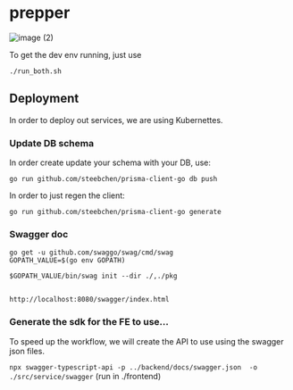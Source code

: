 # prepper
![image (2)](https://github.com/ddannyll/prepper/assets/80935652/5ccfb28a-6a66-418f-b765-7893ed628a17)


To get the dev env running, just use

```
./run_both.sh
```



## Deployment
In order to deploy out services, we are using Kubernettes.
### Update DB schema

In order create update your schema with your DB, use:

`go run github.com/steebchen/prisma-client-go db push`

In order to just regen the client:

`go run github.com/steebchen/prisma-client-go generate`

### Swagger doc

```
go get -u github.com/swaggo/swag/cmd/swag
GOPATH_VALUE=$(go env GOPATH)

$GOPATH_VALUE/bin/swag init --dir ./,./pkg


http://localhost:8080/swagger/index.html
```

### Generate the sdk for the FE to use...
To speed up the workflow, we will create the API to use using the swagger json files.

```npx swagger-typescript-api -p ../backend/docs/swagger.json  -o ./src/service/swagger```
(run in ./frontend)
